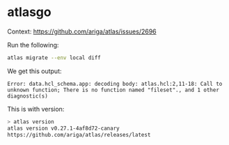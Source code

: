 # atlasgo

Context: https://github.com/ariga/atlas/issues/2696

Run the following:

```sh
atlas migrate --env local diff
```

We get this output:

```
Error: data.hcl_schema.app: decoding body: atlas.hcl:2,11-18: Call to unknown function; There is no function named "fileset"., and 1 other diagnostic(s)
```

This is with version:

```sh
> atlas version
atlas version v0.27.1-4af8d72-canary
https://github.com/ariga/atlas/releases/latest
```
